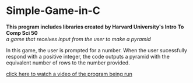 # Simple-Game-in-C
 <b>This program includes libraries created by Harvard University's Intro To Comp Sci 50</b>
 <br/>
 <i> a game that receives input from the user to make a pyramid </i>

<p>In this game, the user is prompted for a number. When the user sucessfully respond with a positive integer, the code outputs a pyramid with the equivalent number of rows to the number provided.</p>

<a href="https://drive.google.com/file/d/1--yybYnooRs49s8Xn55ypBVHTSiU8YZ4/view"> click here to watch a video of the program being run </a>
